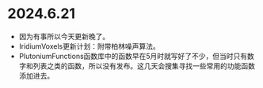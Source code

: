 # 2024.6.21
* 因为有事所以今天更新晚了。
* IridiumVoxels更新计划：附带柏林噪声算法。
* PlutoniumFunctions函数库中的函数早在5月时就写好了不少，但当时只有数字和列表之类的函数，所以没有发布。这几天会搜集寻找一些常用的功能函数添加进去。
